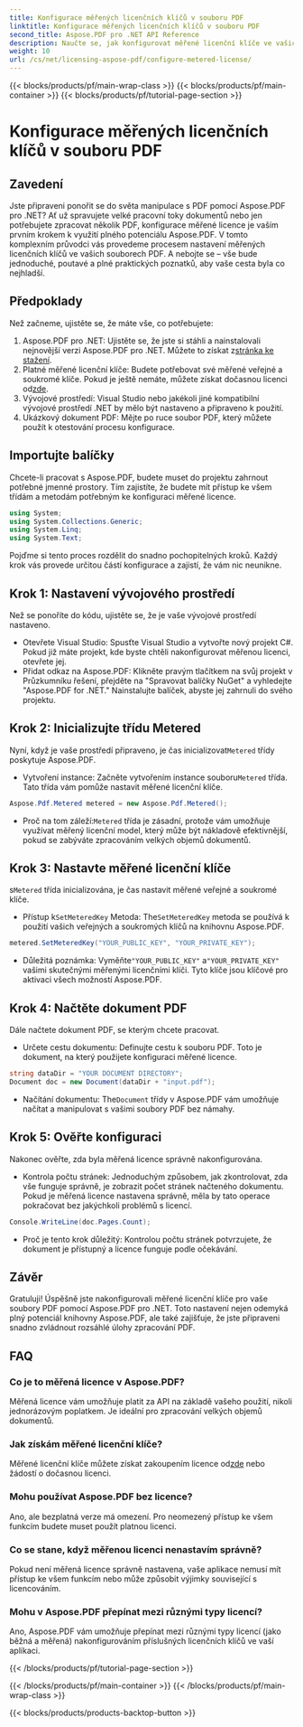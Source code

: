 ```yaml
---
title: Konfigurace měřených licenčních klíčů v souboru PDF
linktitle: Konfigurace měřených licenčních klíčů v souboru PDF
second_title: Aspose.PDF pro .NET API Reference
description: Naučte se, jak konfigurovat měřené licenční klíče ve vašich souborech PDF pomocí Aspose.PDF for .NET, pomocí tohoto komplexního průvodce krok za krokem.
weight: 10
url: /cs/net/licensing-aspose-pdf/configure-metered-license/
---
```


{{< blocks/products/pf/main-wrap-class >}}
{{< blocks/products/pf/main-container >}}
{{< blocks/products/pf/tutorial-page-section >}}

# Konfigurace měřených licenčních klíčů v souboru PDF

## Zavedení

Jste připraveni ponořit se do světa manipulace s PDF pomocí Aspose.PDF pro .NET? Ať už spravujete velké pracovní toky dokumentů nebo jen potřebujete zpracovat několik PDF, konfigurace měřené licence je vaším prvním krokem k využití plného potenciálu Aspose.PDF. V tomto komplexním průvodci vás provedeme procesem nastavení měřených licenčních klíčů ve vašich souborech PDF. A nebojte se – vše bude jednoduché, poutavé a plné praktických poznatků, aby vaše cesta byla co nejhladší.

## Předpoklady

Než začneme, ujistěte se, že máte vše, co potřebujete:

1.  Aspose.PDF pro .NET: Ujistěte se, že jste si stáhli a nainstalovali nejnovější verzi Aspose.PDF pro .NET. Můžete to získat z[stránka ke stažení](https://releases.aspose.com/pdf/net/).
2.  Platné měřené licenční klíče: Budete potřebovat své měřené veřejné a soukromé klíče. Pokud je ještě nemáte, můžete získat dočasnou licenci od[zde](https://purchase.aspose.com/temporary-license/).
3. Vývojové prostředí: Visual Studio nebo jakékoli jiné kompatibilní vývojové prostředí .NET by mělo být nastaveno a připraveno k použití.
4. Ukázkový dokument PDF: Mějte po ruce soubor PDF, který můžete použít k otestování procesu konfigurace.

## Importujte balíčky

Chcete-li pracovat s Aspose.PDF, budete muset do projektu zahrnout potřebné jmenné prostory. Tím zajistíte, že budete mít přístup ke všem třídám a metodám potřebným ke konfiguraci měřené licence.

```csharp
using System;
using System.Collections.Generic;
using System.Linq;
using System.Text;
```

Pojďme si tento proces rozdělit do snadno pochopitelných kroků. Každý krok vás provede určitou částí konfigurace a zajistí, že vám nic neunikne.

## Krok 1: Nastavení vývojového prostředí

Než se ponoříte do kódu, ujistěte se, že je vaše vývojové prostředí nastaveno.

- Otevřete Visual Studio: Spusťte Visual Studio a vytvořte nový projekt C#. Pokud již máte projekt, kde byste chtěli nakonfigurovat měřenou licenci, otevřete jej.
- Přidat odkaz na Aspose.PDF: Klikněte pravým tlačítkem na svůj projekt v Průzkumníku řešení, přejděte na "Spravovat balíčky NuGet" a vyhledejte "Aspose.PDF for .NET." Nainstalujte balíček, abyste jej zahrnuli do svého projektu.

## Krok 2: Inicializujte třídu Metered

 Nyní, když je vaše prostředí připraveno, je čas inicializovat`Metered` třídy poskytuje Aspose.PDF.

-  Vytvoření instance: Začněte vytvořením instance souboru`Metered` třída. Tato třída vám pomůže nastavit měřené licenční klíče.

```csharp
Aspose.Pdf.Metered metered = new Aspose.Pdf.Metered();
```

-  Proč na tom záleží:`Metered` třída je zásadní, protože vám umožňuje využívat měřený licenční model, který může být nákladově efektivnější, pokud se zabýváte zpracováním velkých objemů dokumentů.

## Krok 3: Nastavte měřené licenční klíče

 s`Metered` třída inicializována, je čas nastavit měřené veřejné a soukromé klíče.

-  Přístup k`SetMeteredKey` Metoda: The`SetMeteredKey` metoda se používá k použití vašich veřejných a soukromých klíčů na knihovnu Aspose.PDF.

```csharp
metered.SetMeteredKey("YOUR_PUBLIC_KEY", "YOUR_PRIVATE_KEY");
```

-  Důležitá poznámka: Vyměňte`"YOUR_PUBLIC_KEY"` a`"YOUR_PRIVATE_KEY"` vašimi skutečnými měřenými licenčními klíči. Tyto klíče jsou klíčové pro aktivaci všech možností Aspose.PDF.

## Krok 4: Načtěte dokument PDF

Dále načtete dokument PDF, se kterým chcete pracovat.

- Určete cestu dokumentu: Definujte cestu k souboru PDF. Toto je dokument, na který použijete konfiguraci měřené licence.

```csharp
string dataDir = "YOUR DOCUMENT DIRECTORY";
Document doc = new Document(dataDir + "input.pdf");
```

-  Načítání dokumentu: The`Document` třídy v Aspose.PDF vám umožňuje načítat a manipulovat s vašimi soubory PDF bez námahy.

## Krok 5: Ověřte konfiguraci

Nakonec ověřte, zda byla měřená licence správně nakonfigurována.

- Kontrola počtu stránek: Jednoduchým způsobem, jak zkontrolovat, zda vše funguje správně, je zobrazit počet stránek načteného dokumentu. Pokud je měřená licence nastavena správně, měla by tato operace pokračovat bez jakýchkoli problémů s licencí.

```csharp
Console.WriteLine(doc.Pages.Count);
```

- Proč je tento krok důležitý: Kontrolou počtu stránek potvrzujete, že dokument je přístupný a licence funguje podle očekávání.

## Závěr

Gratuluji! Úspěšně jste nakonfigurovali měřené licenční klíče pro vaše soubory PDF pomocí Aspose.PDF pro .NET. Toto nastavení nejen odemyká plný potenciál knihovny Aspose.PDF, ale také zajišťuje, že jste připraveni snadno zvládnout rozsáhlé úlohy zpracování PDF.

## FAQ

### Co je to měřená licence v Aspose.PDF?  
Měřená licence vám umožňuje platit za API na základě vašeho použití, nikoli jednorázovým poplatkem. Je ideální pro zpracování velkých objemů dokumentů.

### Jak získám měřené licenční klíče?  
 Měřené licenční klíče můžete získat zakoupením licence od[zde](https://purchase.aspose.com/buy) nebo žádostí o dočasnou licenci.

### Mohu používat Aspose.PDF bez licence?  
Ano, ale bezplatná verze má omezení. Pro neomezený přístup ke všem funkcím budete muset použít platnou licenci.

### Co se stane, když měřenou licenci nenastavím správně?  
Pokud není měřená licence správně nastavena, vaše aplikace nemusí mít přístup ke všem funkcím nebo může způsobit výjimky související s licencováním.

### Mohu v Aspose.PDF přepínat mezi různými typy licencí?  
Ano, Aspose.PDF vám umožňuje přepínat mezi různými typy licencí (jako běžná a měřená) nakonfigurováním příslušných licenčních klíčů ve vaší aplikaci.

{{< /blocks/products/pf/tutorial-page-section >}}

{{< /blocks/products/pf/main-container >}}
{{< /blocks/products/pf/main-wrap-class >}}

{{< blocks/products/products-backtop-button >}}
